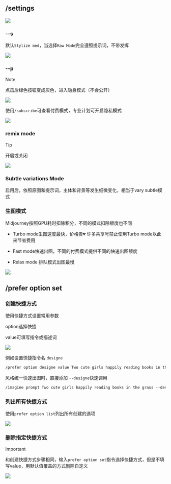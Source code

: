 ## /settings

![](https://file.iglooblog.top/aigc/20250915225440410.png)

### --s

默认`Stylize med`，当选择`Raw Mode`完全遵照提示词，不带发挥

![](https://file.iglooblog.top/aigc/20250915225517821.png)

### --p

> [!note]
>
> 点击后绿色按钮变成灰色，进入隐身模式（不会公开）

![](https://file.iglooblog.top/aigc/20250915225638487.png)

使用`/subscribe`可查看付费模式，专业计划可开启隐私模式

![](https://file.iglooblog.top/aigc/20250915225833908.png)

### remix mode

> [!tip]
>
> 开启或关闭 

![](https://file.iglooblog.top/aigc/20250915225939528.png)

### Subtle variations Mode

启用后，依照原图和提示词，主体和背景等发生细微变化，相当于vary subtle模式

###  生图模式

Midjourney按照GPU耗时扣除积分，不同的模式扣除额度也不同

- Turbo mode生图速度最快，价格贵💔 许多共享号禁止使用Turbo mode以此来节省费用

- Fast mode快速出图，不同的付费模式提供不同的快速出图额度
- Relax mode 排队模式出图最慢

![](https://file.iglooblog.top/aigc/20250915230022671.png)

## /prefer option set

### 创建快捷方式

使用快捷方式设置常用参数

option选择快捷

value可填写指令或描述词

![](https://file.iglooblog.top/aigc/20250915230145871.png)

例如设置快捷指令名 `designe`

```txt
/prefer option designe value Two cute girls happily reading books in the grass --ar 2:1 --niji6 --s 20
```

风格统一快速出图时，直接添加 `--designe`快速调用

```txt
/imagine prompt Two cute girls happily reading books in the grass --designe
```

### 列出所有快捷方式

使用`prefer option list`列出所有创建的选项

![](https://file.iglooblog.top/aigc/20250915230318560.png)

### 删除指定快捷方式

> [!important]
>
> 和创建快捷方式步骤相同，输入`prefer option set`指令选择快捷方式，但是不填写value，用默认值覆盖的方式删除自定义

![](https://file.iglooblog.top/aigc/20250915230356341.png)